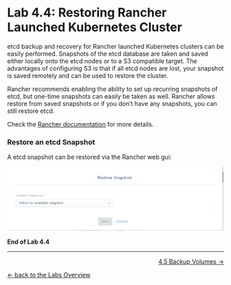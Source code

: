# Lab 4.4: Restoring Rancher Launched Kubernetes Cluster

etcd backup and recovery for Rancher launched Kubernetes clusters can be easily performed. Snapshots of the etcd database are taken and saved either locally onto the etcd nodes or to a S3 compatible target. The advantages of configuring S3 is that if all etcd nodes are lost, your snapshot is saved remotely and can be used to restore the cluster.

Rancher recommends enabling the ability to set up recurring snapshots of etcd, but one-time snapshots can easily be taken as well. Rancher allows restore from saved snapshots or if you don’t have any snapshots, you can still restore etcd.

Check the [Rancher documentation](https://rancher.com/docs/rancher/v2.x/en/cluster-admin/restoring-etcd/) for more details.

### Restore an etcd Snapshot

A etcd snapshot can be restored via the Rancher web gui:

![Restore Snapshop](../resources/images/restoresnapshot.png)

**End of Lab 4.4**

---

<p width="100px" align="right"><a href="45_backupvolumes.md">4.5 Backup Volumes →</a></p>

[← back to the Labs Overview](../README.md)
